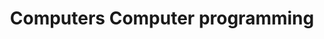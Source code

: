 ---
title: Computers Computer programming
longTitle: 'Computers, Computer programming'
tags:
- gccommon
relatedTerm:
- "[[Software]]"
---
